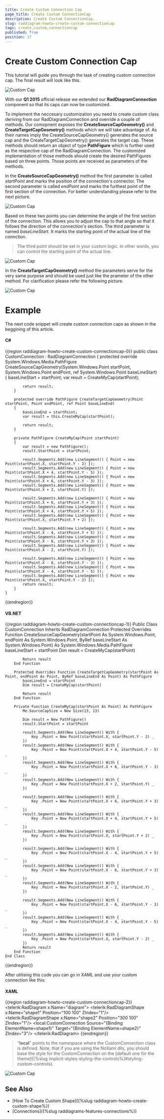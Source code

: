 ```yaml
---
title: Create Custom Connection Cap
page_title: Create Custom ConnectionCap
description: Create Custom ConnectionCap.
slug: raddiagram-howto-create-custom-connectioncap
tags: create,custom,connectioncap
published: True
position: 17
---
```


# Create Custom Connection Cap

This tutorial will guide you through the task of creating custom connection cap. The final result will look like this.

![Custom Cap](images/RadDiagram_Features_CustomCapsFinal.png)

With our __Q1 2015__ official release we extended our __RadDiagramConnection__ component so that its caps can now be customized.

To implement the neccesary customization you need to create custom class deriving from our RadDiagramConnection and override a couple of methods. Our comopnent exposes the __CreateSourceCapGeometry()__ and __CreateTargetCapGeometry()__ methods which we will take advantage of. As their names imply the CreateSourceCapGeometry() generates the source cap and the CreateTargetCapGeometry() generates the target cap. These methods should return an object of type __PathFigure__ which is further used as the respective cap of the RadDiagramConnection. The customized implementation of those methods should create the desired PathFigures based on three points. Those points are received as parameters of the methods.

In the __CreateSourceCapGeometry()__ method the first parameter is called _startPoint_ and marks the position of the connection's connector. The second parameter is called _endPoint_ and marks the furthest point of the first section of the connection. For better understanding please refer to the next picture.

![Custom Cap](images/RadDiagram_Features_CustomCaps.png)

Based on these two points you can determine the angle of the first section of the connection. This allows you to adjust the cap to that angle so that it follows the direction of the connection's section. The third parameter is named _baseLineStart_. It marks the starting point of the actual line of the connction. 

>The third point should be set in your custom logic. In other words, you can control the starting point of the actual line.

![Custom Cap](images/RadDiagram_Features_CustomCaps2.png)

In the __CreateTargetCapGeometry()__ method the parameters serve for the very same purpose and should be used just like the prameter of the other method. For clarification please refer the following picture.

![Custom Cap](images/RadDiagram_Features_CustomCaps3.png)

# Example

The next code snippet will create custom connection caps as shown in the beggining of this article.

#### __C#__
{{region raddiagram-howto-create-custom-connectioncap-0}}
    public class CustomConnection : RadDiagramConnection
    {
        protected override System.Windows.Media.PathFigure CreateSourceCapGeometry(System.Windows.Point startPoint, System.Windows.Point endPoint, ref System.Windows.Point baseLineStart)
        {
            baseLineStart = startPoint;
            var result = CreateMyCap(startPoint);

            return result;
        }

        protected override PathFigure CreateTargetCapGeometry(Point startPoint, Point endPoint, ref Point baseLineEnd)
        {
            baseLineEnd = startPoint;
            var result = this.CreateMyCap(startPoint);

            return result;
        }

        private PathFigure CreateMyCap(Point startPoint)
        {
            var result = new PathFigure();
            result.StartPoint = startPoint;

            result.Segments.Add(new LineSegment() { Point = new Point(startPoint.X, startPoint.Y - 2) });
            result.Segments.Add(new LineSegment() { Point = new Point(startPoint.X + 4, startPoint.Y - 5) });
            result.Segments.Add(new LineSegment() { Point = new Point(startPoint.X + 6, startPoint.Y - 3) });
            result.Segments.Add(new LineSegment() { Point = new Point(startPoint.X + 2, startPoint.Y) });

            result.Segments.Add(new LineSegment() { Point = new Point(startPoint.X + 6, startPoint.Y + 3) });
            result.Segments.Add(new LineSegment() { Point = new Point(startPoint.X + 4, startPoint.Y + 5) });
            result.Segments.Add(new LineSegment() { Point = new Point(startPoint.X, startPoint.Y + 2) });

            result.Segments.Add(new LineSegment() { Point = new Point(startPoint.X - 4, startPoint.Y + 5) });
            result.Segments.Add(new LineSegment() { Point = new Point(startPoint.X - 6, startPoint.Y + 3) });
            result.Segments.Add(new LineSegment() { Point = new Point(startPoint.X - 2, startPoint.Y) });

            result.Segments.Add(new LineSegment() { Point = new Point(startPoint.X - 6, startPoint.Y - 3) });
            result.Segments.Add(new LineSegment() { Point = new Point(startPoint.X - 4, startPoint.Y - 5) });
            result.Segments.Add(new LineSegment() { Point = new Point(startPoint.X, startPoint.Y - 2) });
            return result;
        }
    }
{{endregion}}

#### __VB.NET__
{{region raddiagram-howto-create-custom-connectioncap-1}}
    Public Class CustomConnection
        Inherits RadDiagramConnection
        Protected Overrides Function CreateSourceCapGeometry(startPoint As System.Windows.Point, endPoint As System.Windows.Point, ByRef baseLineStart As System.Windows.Point) As System.Windows.Media.PathFigure
            baseLineStart = startPoint
            Dim result = CreateMyCap(startPoint)

            Return result
        End Function

        Protected Overrides Function CreateTargetCapGeometry(startPoint As Point, endPoint As Point, ByRef baseLineEnd As Point) As PathFigure
            baseLineEnd = startPoint
            Dim result = CreateMyCap(startPoint)

            Return result
        End Function

        Private Function CreateMyCap(startPoint As Point) As PathFigure
            Me.SourceCapSize = New Size(13, 13)

            Dim result = New PathFigure()
            result.StartPoint = startPoint

            result.Segments.Add(New LineSegment() With { _
                Key .Point = New Point(startPoint.X, startPoint.Y - 2) _
            })
            result.Segments.Add(New LineSegment() With { _
                Key .Point = New Point(startPoint.X + 4, startPoint.Y - 5) _
            })
            result.Segments.Add(New LineSegment() With { _
                Key .Point = New Point(startPoint.X + 6, startPoint.Y - 3) _
            })
            result.Segments.Add(New LineSegment() With { _
                Key .Point = New Point(startPoint.X + 2, startPoint.Y) _
            })

            result.Segments.Add(New LineSegment() With { _
                Key .Point = New Point(startPoint.X + 6, startPoint.Y + 3) _
            })
            result.Segments.Add(New LineSegment() With { _
                Key .Point = New Point(startPoint.X + 4, startPoint.Y + 5) _
            })
            result.Segments.Add(New LineSegment() With { _
                Key .Point = New Point(startPoint.X, startPoint.Y + 2) _
            })

            result.Segments.Add(New LineSegment() With { _
                Key .Point = New Point(startPoint.X - 4, startPoint.Y + 5) _
            })
            result.Segments.Add(New LineSegment() With { _
                Key .Point = New Point(startPoint.X - 6, startPoint.Y + 3) _
            })
            result.Segments.Add(New LineSegment() With { _
                Key .Point = New Point(startPoint.X - 2, startPoint.Y) _
            })

            result.Segments.Add(New LineSegment() With { _
                Key .Point = New Point(startPoint.X - 6, startPoint.Y - 3) _
            })
            result.Segments.Add(New LineSegment() With { _
                Key .Point = New Point(startPoint.X - 4, startPoint.Y - 5) _
            })
            result.Segments.Add(New LineSegment() With { _
                Key .Point = New Point(startPoint.X, startPoint.Y - 2) _
            })
            Return result
        End Function
    End Class
{{endregion}}  

After utilising this code you can go in XAML and use your custom connection like this:

#### __XAML__
{{region raddiagram-howto-create-custom-connectioncap-2}}
    <telerik:RadDiagram x:Name="diagram">
			<telerik:RadDiagramShape x:Name="shape1" Position="100 100" ZIndex="1"/>
			<telerik:RadDiagramShape x:Name="shape2" Position="300 100" ZIndex="1"/>
			<local:CustomConnection Source="{Binding ElementName=shape1}" Target="{Binding ElementName=shape2}" ZIndex="3"/>
		</telerik:RadDiagram>
{{endregion}}
		
>"__local__" points to the namespace where the CustomConnection class is defined. Note, that if you are using the NoXaml dlls, you should base the style for the CustomConnection on the [default one for the theme]({%slug implicit-styles-styling-the-controls%}#styling-custom-controls).

![Custom Cap](images/RadDiagram_Features_CustomCapsFinal2.png)

## See Also
* [How To Create Custom Shape]({%slug raddiagram-howto-create-custom-shape%})
* [Connections]({%slug raddiagrams-features-connections%})
